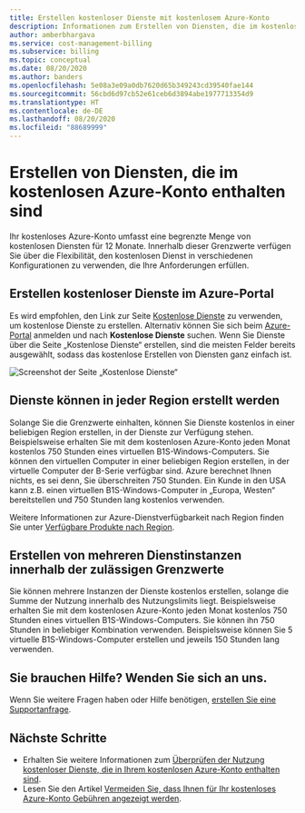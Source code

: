 ```yaml
---
title: Erstellen kostenloser Dienste mit kostenlosem Azure-Konto
description: Informationen zum Erstellen von Diensten, die im kostenlosen Azure-Konto enthalten sind. Sie können diese Dienste in jeder beliebigen Region erstellen, in der sie zur Verfügung stehen.
author: amberbhargava
ms.service: cost-management-billing
ms.subservice: billing
ms.topic: conceptual
ms.date: 08/20/2020
ms.author: banders
ms.openlocfilehash: 5e08a3e09a0db7620d65b349243cd39540fae144
ms.sourcegitcommit: 56cbd6d97cb52e61ceb6d3894abe1977713354d9
ms.translationtype: HT
ms.contentlocale: de-DE
ms.lasthandoff: 08/20/2020
ms.locfileid: "88689999"
---
```

# <a name="create-services-included-with-azure-free-account"></a>Erstellen von Diensten, die im kostenlosen Azure-Konto enthalten sind

Ihr kostenloses Azure-Konto umfasst eine begrenzte Menge von kostenlosen Diensten für 12 Monate. Innerhalb dieser Grenzwerte verfügen Sie über die Flexibilität, den kostenlosen Dienst in verschiedenen Konfigurationen zu verwenden, die Ihre Anforderungen erfüllen.

## <a name="create-free-services-in-the-azure-portal"></a>Erstellen kostenloser Dienste im Azure-Portal
Es wird empfohlen, den Link zur Seite [Kostenlose Dienste](https://go.microsoft.com/fwlink/?linkid=859151) zu verwenden, um kostenlose Dienste zu erstellen. Alternativ können Sie sich beim [Azure-Portal](https://portal.azure.com) anmelden und nach **Kostenlose Dienste** suchen. Wenn Sie Dienste über die Seite „Kostenlose Dienste“ erstellen, sind die meisten Felder bereits ausgewählt, sodass das kostenlose Erstellen von Diensten ganz einfach ist.

![Screenshot der Seite „Kostenlose Dienste“](./media/create-free-services/billing-freeservices-grid.png)

## <a name="services-can-be-created-in-any-region"></a>Dienste können in jeder Region erstellt werden
Solange Sie die Grenzwerte einhalten, können Sie Dienste kostenlos in einer beliebigen Region erstellen, in der Dienste zur Verfügung stehen. Beispielsweise erhalten Sie mit dem kostenlosen Azure-Konto jeden Monat kostenlos 750 Stunden eines virtuellen B1S-Windows-Computers. Sie können den virtuellen Computer in einer beliebigen Region erstellen, in der virtuelle Computer der B-Serie verfügbar sind. Azure berechnet Ihnen nichts, es sei denn, Sie überschreiten 750 Stunden. Ein Kunde in den USA kann z.B. einen virtuellen B1S-Windows-Computer in „Europa, Westen“ bereitstellen und 750 Stunden lang kostenlos verwenden.

Weitere Informationen zur Azure-Dienstverfügbarkeit nach Region finden Sie unter [Verfügbare Produkte nach Region](https://azure.microsoft.com/regions/services/).

## <a name="create-multiple-service-instances-in-allowed-limits"></a>Erstellen von mehreren Dienstinstanzen innerhalb der zulässigen Grenzwerte
Sie können mehrere Instanzen der Dienste kostenlos erstellen, solange die Summe der Nutzung innerhalb des Nutzungslimits liegt. Beispielsweise erhalten Sie mit dem kostenlosen Azure-Konto jeden Monat kostenlos 750 Stunden eines virtuellen B1S-Windows-Computers. Sie können ihn 750 Stunden in beliebiger Kombination verwenden. Beispielsweise können Sie 5 virtuelle B1S-Windows-Computer erstellen und jeweils 150 Stunden lang verwenden.

## <a name="need-help-contact-us"></a>Sie brauchen Hilfe? Wenden Sie sich an uns.

Wenn Sie weitere Fragen haben oder Hilfe benötigen, [erstellen Sie eine Supportanfrage](https://go.microsoft.com/fwlink/?linkid=2083458).

## <a name="next-steps"></a>Nächste Schritte
- Erhalten Sie weitere Informationen zum [Überprüfen der Nutzung kostenloser Dienste, die in Ihrem kostenlosen Azure-Konto enthalten sind](check-free-service-usage.md).
- Lesen Sie den Artikel [Vermeiden Sie, dass Ihnen für Ihr kostenloses Azure-Konto Gebühren angezeigt werden](avoid-charges-free-account.md).
